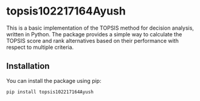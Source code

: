 # topsis102217164Ayush

This is a basic implementation of the TOPSIS method for decision analysis, written in Python. The package provides a simple way to calculate the TOPSIS score and rank alternatives based on their performance with respect to multiple criteria.

## Installation

You can install the package using pip:

```bash
pip install topsis102217164Ayush
